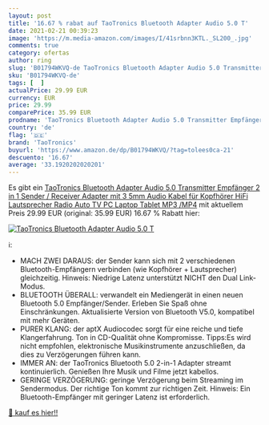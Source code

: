 ```yaml
---
layout: post
title: '16.67 % rabat auf TaoTronics Bluetooth Adapter Audio 5.0 T'
date: 2021-02-21 00:39:23
image: 'https://m.media-amazon.com/images/I/41srbnn3KTL._SL200_.jpg'
comments: true
category: ofertas
author: ring
slug: 'B01794WKVQ-de TaoTronics Bluetooth Adapter Audio 5.0 Transmitter...'
sku: 'B01794WKVQ-de'
tags: [  ]
actualPrice: 29.99 EUR
currency: EUR
price: 29.99
comparePrice: 35.99 EUR
prodname: 'TaoTronics Bluetooth Adapter Audio 5.0 Transmitter Empfänger 2 in 1 Sender / Receiver Adapter mit 3 5mm Audio Kabel für Kopfhörer HiFi Lautsprecher Radio Auto TV PC Laptop Tablet MP3 /MP4'
country: 'de'
flag: '🇩🇪'
brand: 'TaoTronics'
buyurl: 'https://www.amazon.de/dp/B01794WKVQ/?tag=tolees0ca-21'
descuento: '16.67'
average: '33.1920202020201'
---
```


Es gibt ein [TaoTronics Bluetooth Adapter Audio 5.0 Transmitter Empfänger 2 in 1 Sender / Receiver Adapter mit 3 5mm Audio Kabel für Kopfhörer HiFi Lautsprecher Radio Auto TV PC Laptop Tablet MP3 /MP4](https://www.amazon.de/dp/B01794WKVQ/?tag=tolees0ca-21) mit aktuellem Preis 29.99 EUR (original: 35.99 EUR) 16.67 % Rabatt hier:

[![TaoTronics Bluetooth Adapter Audio 5.0 T](https://m.media-amazon.com/images/I/41srbnn3KTL._SL200_.jpg)](https://www.amazon.de/dp/B01794WKVQ/?tag=tolees0ca-21)

ℹ️:

- MACH ZWEI DARAUS: der Sender kann sich mit 2 verschiedenen Bluetooth-Empfängern verbinden (wie Kopfhörer + Lautsprecher) gleichzeitig. Hinweis: Niedrige Latenz unterstützt NICHT den Dual Link-Modus.
- BLUETOOTH ÜBERALL: verwandelt ein Mediengerät in einen neuen Bluetooth 5.0 Empfänger/Sender. Erleben Sie Spaß ohne Einschränkungen. Aktualisierte Version von Bluetooth V5.0, kompatibel mit mehr Geräten.
- PURER KLANG: der aptX Audiocodec sorgt für eine reiche und tiefe Klangerfahrung. Ton in CD-Qualität ohne Kompromisse. Tipps:Es wird nicht empfohlen, elektronische Musikinstrumente anzuschließen, da dies zu Verzögerungen führen kann.
- IMMER AN: der TaoTronics Bluetooth 5.0 2-in-1 Adapter streamt kontinuierlich. Genießen Ihre Musik und Filme jetzt kabellos.
- GERINGE VERZÖGERUNG: geringe Verzögerung beim Streaming im Sendermodus. Der richtige Ton kommt zur richtigen Zeit. Hinweis: Ein Bluetooth-Empfänger mit geringer Latenz ist erforderlich.

[🛒 kauf es hier!!](https://www.amazon.de/dp/B01794WKVQ/?tag=tolees0ca-21)
